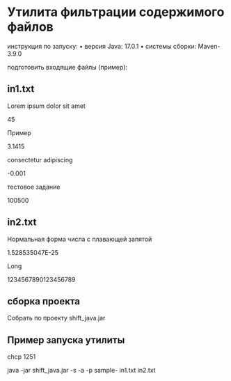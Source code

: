 # Утилита фильтрации содержимого файлов

инструкция по запуску:
• версия Java: 17.0.1
• системы сборки: Maven-3.9.0

подготовить входящие файлы (пример):

in1.txt
-------
Lorem ipsum dolor sit amet

45

Пример

3.1415

consectetur adipiscing

-0.001

тестовое задание

100500

in2.txt
-------
Нормальная форма числа с плавающей запятой

1.528535047E-25

Long

1234567890123456789

сборка проекта
----------------------
Собрать по проекту shift_java.jar

Пример запуска утилиты
----------------------
chcp 1251

java -jar shift_java.jar -s -a -p sample- in1.txt in2.txt
